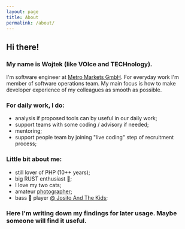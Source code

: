 ```yaml
---
layout: page
title: About
permalink: /about/
---
```


## Hi there!

### My name is Wojtek (like **VOI**ce and **TECH**nology).

I'm software engineer at [Metro Markets GmbH](https://www.metro-markets.de/). For everyday work I'm member of software operations team. My main focus is how to make developer experience of my colleagues as smooth as possible.

### For daily work, I do:
* analysis if proposed tools can by useful in our daily work;
* support teams with some coding / advisory if needed;
* mentoring;
* support people team by joining "live coding" step of recruitment process;

### Little bit about me:
* still lover of PHP (10++ years);
* big RUST enthusiast 🤩;
* I love my two cats;
* amateur [photographer](https://insidepumpkin.com/);
* bass 🎸 player [@ Josito And The Kids](https://www.instagram.com/jositoandthekids/);

### Here I'm writing down my findings for later usage. Maybe someone will find it useful.
